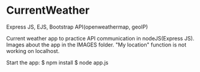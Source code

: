 # CurrentWeather
Express JS, EJS, Bootstrap
API(openweathermap, geoIP)

Current weather app to practice API communication in nodeJS(Express JS).
Images about the app in the IMAGES folder.
"My location" function is not working on localhost.

Start the app:
$ npm install
$ node app.js
